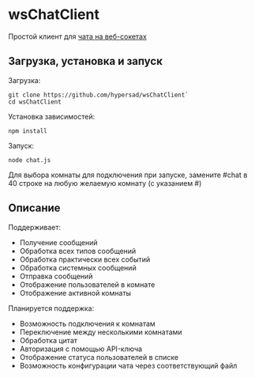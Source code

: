 # wsChatClient
Простой клиент для [чата на веб-сокетах](https://sinair.ru/chat)

## Загрузка, установка и запуск
Загрузка:

```
git clone https://github.com/hypersad/wsChatClient`
cd wsChatClient
```

Установка зависимостей:

`npm install`

Запуск:

`node chat.js`

Для выбора комнаты для подключения при запуске, замените #chat в 40 строке на любую желаемую комнату (с указанием #)

## Описание

Поддерживает:
* Получение сообщений
* Обработка всех типов сообщений
* Обработка практически всех событий
* Обработка системных сообщений
* Отправка сообщений
* Отображение пользователей в комнате
* Отображение активной комнаты

Планируется поддержка:
* Возможность подключения к комнатам
* Переключение между несколькими комнатами
* Обработка цитат
* Авторизация с помощью API-ключа
* Отображение статуса пользователей в списке
* Возможность конфигурации чата через соответствующий файл
